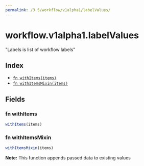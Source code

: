 ```yaml
---
permalink: /3.5/workflow/v1alpha1/labelValues/
---
```


# workflow.v1alpha1.labelValues

"Labels is list of workflow labels"

## Index

* [`fn withItems(items)`](#fn-withitems)
* [`fn withItemsMixin(items)`](#fn-withitemsmixin)

## Fields

### fn withItems

```ts
withItems(items)
```



### fn withItemsMixin

```ts
withItemsMixin(items)
```



**Note:** This function appends passed data to existing values